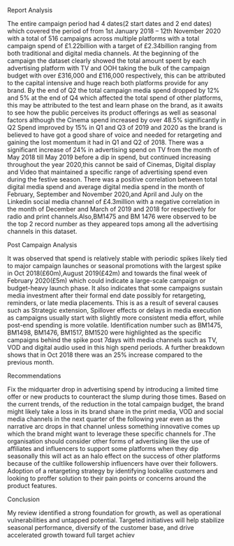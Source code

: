  Report Analysis
   
The entire campaign period had 4 dates(2 start dates and 2 end dates) which covered the period of from 1st January 2018 – 12th November 2020 with a total of 516 campaigns across multiple platforms with a total campaign spend of £1.22billion with a target of £2.34billion ranging from both traditional and digital media channels.
At the beginning of the campaign the dataset clearly showed the total amount spent by each advertising platform with TV and OOH taking the bulk of the campaign budget with over  £316,000 and £116,000 respectively, this can be attributed to the capital intensive and huge reach both platforms provide for any brand.
By the end of Q2 the total campaign media spend dropped by 12% and 5% at the end of Q4 which affected the total spend of other platforms, this may be attributed to the test and learn phase on the brand, as it awaits to see how the public perceives its product offerings as well as seasonal factors although  the Cinema spend increased by over 48.5% significantly in Q2
Spend improved by 15% in Q1 and Q3 of 2019 and 2020 as the brand is believed to have got a good share of voice and needed for retargeting and gaining the lost momentum it had in Q1 and Q2 of 2018.
There was a significant increase of 24% in advertising spend on TV from the month of  May 2018 till May 2019 before a dip in spend, but continued increasing throughout the year 2020,this cannot be said of Cinemas, Digital display and Video that maintained a specific range of advertising spend even during the festive season.
There was  a positive correlation between total digital media spend and average digital media spend in the month of February, September and November 2020,and April and July on the  Linkedin social media channel of £4.3million with a negative correlation in the month of December and March of 2019 and 2018 for   respectively  for radio and print channels.Also,BM1475 and BM 1476 were observed to be the top 2 record number as they appeared tops among all the advertising channels in this dataset.

Post Campaign Analysis

   It was observed that spend is relatively stable with periodic spikes likely tied to major campaign launches or seasonal promotions with the largest spike in Oct 2018(£60m),August 2019(£42m) and towards the final week of February 2020(£5m) which could indicate a large-scale campaign or budget-heavy launch phase. It also indicates that some campaigns sustain media investment after their formal end date possibly for retargeting, reminders, or late media placements. This is as a result of several causes such as Strategic extension, Spillover effects or delays in media execution as campaigns usually start with slightly more consistent media effort, while post-end spending is more volatile.
Identification number such as BM1475, BM1498, BM1476, BM1517, BM1520 were highlighted as the specific campaigns behind the spike post 7days with media channels such as TV, VOD and digital audio used in this high spend periods. A further breakdown shows that in Oct 2018 there was an 25% increase compared to the previous month.

Recommendations

Fix the midquarter drop in advertising spend by introducing a limited time offer or new products to counteract the slump during those times. Based on  the current trends, of the reduction in the total campaign budget, the brand might likely take a loss in its brand share  in the print media, VOD and social media channels in the next quarter of the following year even as the narrative arc drops in that channel unless something innovative comes up which the brand might want to leverage these specific channels for .The organisation should consider other forms of advertising like the use of affiliates and influencers to support some platforms when they dip seasonally this will act as an halo effect on the success of other platforms because of the cultlike followership influencers have over their followers. Adoption of a retargeting strategy by identifying lookalike customers and looking to proffer solution to their pain points or concerns around the product features.

Conclusion

My review identified a strong foundation for growth, as well as operational vulnerabilities and untapped potential. Targeted initiatives will help stabilize seasonal performance, diversify of the customer base, and drive accelerated growth toward full target achiev
